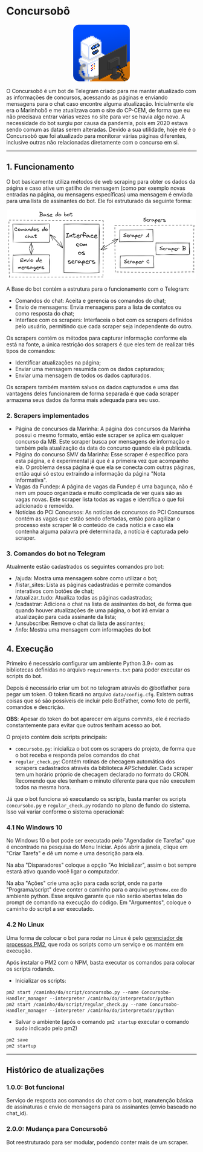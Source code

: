 # Concursobô

<p align="center">
<img src="readme_imgs/Concursobo.png" class="img-responsive" alt="Marinhobô" width="150px">
</p>

O Concursobô é um bot de Telegram criado para me manter atualizado com as informações de concursos, acessando as páginas
e enviando mensagens para o chat caso encontre alguma atualização. Inicialmente ele era o Marinhobô e me atualizava com
o site do CP-CEM, de forma que eu não precisava entrar várias vezes no site para ver se havia algo novo. A necessidade 
do bot surgiu por causa da pandemia, pois em 2020 estava sendo comum as datas serem alteradas. Devido a sua utilidade,
hoje ele é o Concursobô que foi atualizado para monitorar várias páginas diferentes, inclusive outras não relacionadas 
diretamente com o concurso em si.

---

## 1. Funcionamento
O bot basicamente utiliza métodos de web scraping para obter os dados da página e caso ative um gatilho de mensagem 
(como por exemplo novas entradas na página, ou mensagens específicas) uma mensagem é enviada para uma lista de 
assinantes do bot. Ele foi estruturado da seguinte forma:

<p align="center">
<img src="readme_imgs/DiagramaBot.png" class="img-responsive" alt="Diagrama" width="500px">
</p>

A Base do bot contém a estrutura para o funcionamento com o Telegram:
* Comandos do chat: Aceita e gerencia os comandos do chat;
* Envio de mensagens: Envia mensagens para a lista de contatos ou como resposta do chat;
* Interface com os scrapers: Interfaceia o bot com os scrapers definidos pelo usuário, permitindo que cada scraper seja
independente do outro.

Os scrapers contém os métodos para capturar informação conforme ela está na fonte, a única restrição dos scrapers é que
eles tem de realizar três tipos de comandos:

* Identificar atualizações na página;
* Enviar uma mensagem resumida com os dados capturados;
* Enviar uma mensagem de todos os dados capturados.

Os scrapers também mantém salvos os dados capturados e uma das vantagens deles funcionarem de forma separada é que cada
scraper armazena seus dados da forma mais adequada para seu uso.

### 2. Scrapers implementados
* Página de concursos da Marinha: A página dos concursos da Marinha possui o mesmo formato, então este scraper se aplica
em qualquer concurso da MB. Este scraper busca por mensagens de informação e também pela atualização da data do concurso
quando ela é publicada.
* Página do concurso SMV da Marinha: Esse scraper é específico para esta página, e é experimental já que é a primeira 
vez que acompanho ela. O problema dessa página é que ela se conecta com outras páginas, então aqui só estou extraindo a
informação da página "Nota Informativa".
* Vagas da Fundep: A página de vagas da Fundep é uma bagunça, não é nem um pouco organizada e muito complicada de ver 
quais são as vagas novas. Este scraper lista todas as vagas e identifica o que foi adicionado e removido.
* Notícias do PCI Concursos: As notícias de concursos do PCI Concursos contém as vagas que estão sendo ofertadas, então
para agilizar o processo este scraper lê o conteúdo de cada notícia e caso ela contenha alguma palavra pré determinada,
a notícia é capturada pelo scraper.

### 3. Comandos do bot no Telegram

Atualmente estão cadastrados os seguintes comandos pro bot:

* /ajuda: Mostra uma mensagem sobre como utilizar o bot;
* /listar_sites: Lista as páginas cadastradas e permite comandos interativos com botões de chat;
* /atualizar_tudo: Atualiza todas as páginas cadastradas;
* /cadastrar: Adiciona o chat na lista de assinantes do bot, de forma que quando houver atualizações de uma página, o
bot irá enviar a atualização para cada assinante da lista;
* /unsubscribe: Remove o chat da lista de assinantes;
* /info: Mostra uma mensagem com informações do bot

## 4. Execução

Primeiro é necessário configurar um ambiente Python 3.9+ com as bibliotecas definidas no arquivo ```requirements.txt```
para poder executar os scripts do bot.

Depois é necessário criar um bot no telegram através do @botfather para pegar um token. O token ficará no arquivo 
```data/config.cfg```. Existem outras coisas que só são possíveis de incluir pelo BotFather, como foto de perfil,
comandos e descrição.

**OBS**:
Apesar do token do bot aparecer em alguns commits, ele é recriado constantemente para evitar que outros tenham acesso 
ao bot.

O projeto contém dois scripts principais:
* ```concursobo.py```: inicializa o bot com os scrapers do projeto, de forma que o bot receba e responda pelos comandos
do chat
* ```regular_check.py```: Contém rotinas de checagem automática dos scrapers cadastrados através da biblioteca
APScheduler. Cada scraper tem um horário próprio de checagem declarado no formato do CRON. Recomendo que eles tenham
o minuto diferente para que não executem todos na mesma hora.

Já que o bot funciona só executando os scripts, basta manter os scripts ```concursobo.py``` e
 ```regular_check.py``` rodando no plano de fundo do sistema. Isso vai variar conforme o sistema operacional:

### 4.1 No Windows 10
No Windows 10 o bot pode ser executado pelo "Agendador de Tarefas" que é encontrado na pesquisa do Menu Iniciar. Após
abrir a janela, clique em "Criar Tarefa" e dê um nome e uma descrição para ela.

Na aba "Disparadores" coloque a opção "Ao Inicializar", assim o bot sempre estará ativo quando você ligar o computador.

Na aba "Ações" crie uma ação para cada script, onde na parte "Programa/script" deve conter o caminho para o arquivo
```pythonw.exe``` do ambiente python. Esse arquivo garante que não serão abertas telas do prompt de comando na execução
do código. Em "Argumentos", coloque o caminho do script a ser executado.

### 4.2 No Linux
Uma forma de colocar o bot para rodar no Linux é pelo [gerenciador de processos PM2](https://pm2.keymetrics.io), que 
roda os scripts como um serviço e os mantém em execução.

Após instalar o PM2 com o NPM, basta executar os comandos para colocar os scripts rodando.


* Inicializar os scripts:
```
pm2 start /caminho/do/script/concursobo.py --name Concursobo-Handler_manager --interpreter /caminho/do/interpretador/python
pm2 start /caminho/do/script/regular_check.py --name Concursobo-Handler_manager --interpreter /caminho/do/interpretador/python
```
* Salvar o ambiente (após o comando ```pm2 startup``` executar o comando sudo indicado pelo pm2)
```
pm2 save
pm2 startup
```
---

## Histórico de atualizações

### 1.0.0: Bot funcional
Serviço de resposta aos comandos do chat com o bot, manutenção básica de assinaturas e envio de mensagens
para os assinantes (envio baseado no chat_id).

### 2.0.0: Mudança para Concursobô
Bot reestruturado para ser modular, podendo conter mais de um scraper.
